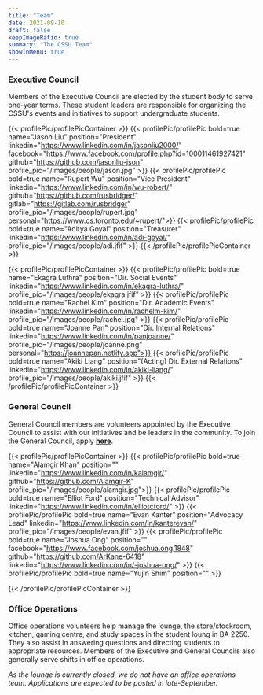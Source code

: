 ```yaml
---
title: "Team"
date: 2021-09-10
draft: false
keepImageRatio: true
summary: "The CSSU Team"
showInMenu: true
---
```


### Executive Council

Members of the Executive Council are elected by the student body to serve one-year terms. These student leaders are responsible for organizing the CSSU's events and initiatives to support undergraduate students.

{{< profilePic/profilePicContainer >}}
{{< profilePic/profilePic  bold=true name="Jason Liu"  position="President"  linkedin="https://www.linkedin.com/in/jasonliu2000/" facebook="https://www.facebook.com/profile.php?id=100011461927421" github="https://github.com/jasonliu-json"  profile_pic="/images/people/jason.jpg" >}}
{{< profilePic/profilePic  bold=true name="Rupert Wu"  position="Vice President"  linkedin="https://www.linkedin.com/in/wu-robert/" github="https://github.com/rusbridger/" gitlab="https://gitlab.com/rusbridger" profile_pic="/images/people/rupert.jpg" personal="https://www.cs.toronto.edu/~rupert/">}}
{{< profilePic/profilePic  bold=true name="Aditya Goyal"  position="Treasurer"  linkedin="https://www.linkedin.com/in/adi-goyal/"  profile_pic="/images/people/adi.jfif" >}}
{{< /profilePic/profilePicContainer >}}

{{< profilePic/profilePicContainer >}}
{{< profilePic/profilePic  bold=true name="Ekagra Luthra"  position="Dir. Social Events"  linkedin="https://www.linkedin.com/in/ekagra-luthra/" profile_pic="/images/people/ekagra.jfif" >}}
{{< profilePic/profilePic  bold=true name="Rachel Kim"  position="Dir. Academic Events"  linkedin="https://www.linkedin.com/in/rachelm-kim/" profile_pic="/images/people/rachel.jpg" >}}
{{< profilePic/profilePic  bold=true name="Joanne Pan"  position="Dir. Internal Relations"  linkedin="https://www.linkedin.com/in/panjoanne/" profile_pic="/images/people/joanne.png" personal="https://joannepan.netlify.app">}}
{{< profilePic/profilePic  bold=true name="Akiki Liang"  position="(Acting) Dir. External Relations"  linkedin="https://www.linkedin.com/in/akiki-liang/" profile_pic="/images/people/akiki.jfif" >}}
{{< /profilePic/profilePicContainer >}}

### General Council

General Council members are volunteers appointed by the Executive Council to assist with our initiatives and be leaders in the community. To join the General Council, apply [**here**](https://docs.google.com/forms/d/e/1FAIpQLSf35ZGWqknQuMd7HTs69lqa-SbcmavlsxGwVqms1KAEfoUCSA/viewform).

{{< profilePic/profilePicContainer >}}
{{< profilePic/profilePic  bold=true name="Alamgir Khan"  position=""  linkedin="https://www.linkedin.com/in/kalamgir/" github="https://github.com/Alamgir-K" profile_pic="/images/people/alamgir.jpg">}}
{{< profilePic/profilePic  bold=true name="Elliot Ford"  position="Technical Advisor"  linkedin="https://www.linkedin.com/in/elliotcford/" >}}
{{< profilePic/profilePic  bold=true name="Evan Kanter"  position="Advocacy Lead"  linkedin="https://www.linkedin.com/in/kanterevan/" profile_pic="/images/people/evan.jfif" >}}
{{< profilePic/profilePic  bold=true name="Joshua Ong"  position="" facebook="https://www.facebook.com/joshua.ong.1848" github="https://github.com/ArKane-6418" linkedin="https://www.linkedin.com/in/-joshua-ong/" >}}
{{< profilePic/profilePic  bold=true name="Yujin Shim"  position=""  >}}

{{< /profilePic/profilePicContainer >}}

### Office Operations

Office operations volunteers help manage the lounge, the store/stockroom, kitchen, gaming centre, and study spaces in the student loung in BA 2250. They also assist in answering questions and directing students to appropriate resources. Members of the Executive and General Councils also generally serve shifts in office operations.

_As the lounge is currently closed, we do not have an office operations team. Applications are expected to be posted in late-September._
